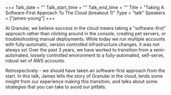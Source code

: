 +++
Talk_date = ""
Talk_start_time = ""
Talk_end_time = ""
Title = "Taking A Software-First Approach To The Cloud (breakout 1)"
Type = "talk"
Speakers = ["james-young"]
+++

At Granular, we believe success in the cloud means taking a "software-first" approach rather than clicking around in the console, creating pet servers, or troubleshooting manual deployments. While today we run multiple accounts with fully-automatic, version controlled infrastructure changes, it was not always so! Over the past 3 years, we have worked to transition from a semi-automated, loosely controlled environment to a fully-automated, self-serve, robust set of AWS accounts.

Retrospectively - we should have taken an software-first approach from the start. In this talk, James tells the story of Granular in the cloud, lends some insight from our experience making this transition, and talks about some strategies that you can take to avoid our pitfalls.
